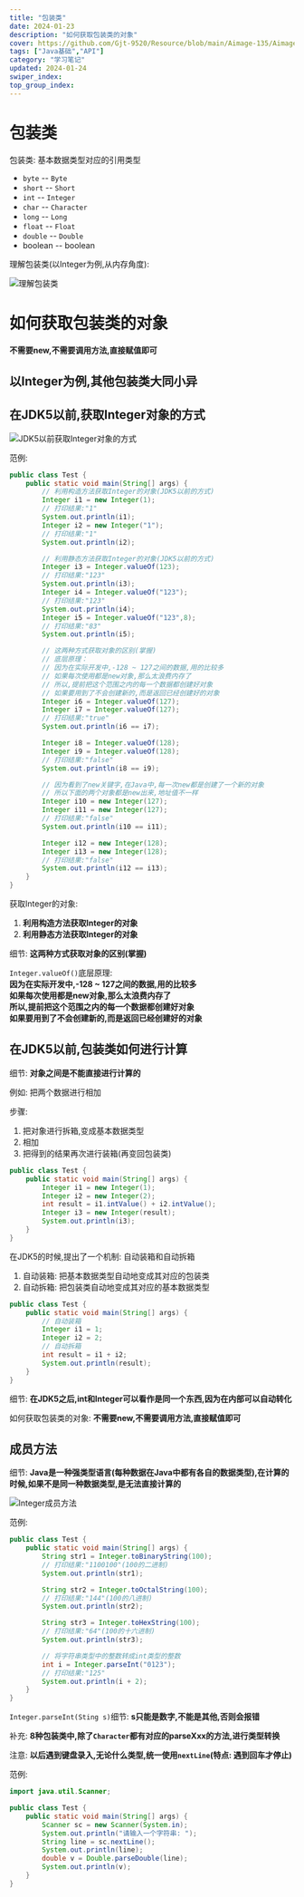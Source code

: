 ```yaml
---
title: "包装类"
date: 2024-01-23
description: "如何获取包装类的对象"
cover: https://github.com/Gjt-9520/Resource/blob/main/Aimage-135/Aimage2.jpg?raw=true
tags: ["Java基础","API"]
category: "学习笔记"
updated: 2024-01-24
swiper_index:
top_group_index:
---
```


# 包装类

包装类: 基本数据类型对应的引用类型

- `byte` -- `Byte`
- `short` -- `Short`
- `int` -- `Integer`
- `char` -- `Character`
- `long` -- `Long`
- `float` -- `Float`
- `double` -- `Double`
- boolean -- boolean

理解包装类(以Integer为例,从内存角度): 

![理解包装类](../images/理解包装类.png)

# 如何获取包装类的对象

**不需要new,不需要调用方法,直接赋值即可**

## 以Integer为例,其他包装类大同小异

## 在JDK5以前,获取Integer对象的方式

![JDK5以前获取Integer对象的方式](../images/JDK5以前获取Integer对象的方式.png)

范例: 

```java
public class Test {
    public static void main(String[] args) {
        // 利用构造方法获取Integer的对象(JDK5以前的方式)
        Integer i1 = new Integer(1);
        // 打印结果:"1"
        System.out.println(i1);
        Integer i2 = new Integer("1");
        // 打印结果:"1"
        System.out.println(i2);

        // 利用静态方法获取Integer的对象(JDK5以前的方式)
        Integer i3 = Integer.valueOf(123);
        // 打印结果:"123"
        System.out.println(i3);
        Integer i4 = Integer.valueOf("123");
        // 打印结果:"123"
        System.out.println(i4);
        Integer i5 = Integer.valueOf("123",8);
        // 打印结果:"83"
        System.out.println(i5);

        // 这两种方式获取对象的区别(掌握)
        // 底层原理：
        // 因为在实际开发中,-128 ~ 127之间的数据,用的比较多
        // 如果每次使用都是new对象,那么太浪费内存了
        // 所以,提前把这个范围之内的每一个数据都创建好对象
        // 如果要用到了不会创建新的,而是返回已经创建好的对象
        Integer i6 = Integer.valueOf(127);
        Integer i7 = Integer.valueOf(127);
        // 打印结果:"true" 
        System.out.println(i6 == i7);

        Integer i8 = Integer.valueOf(128);
        Integer i9 = Integer.valueOf(128);
        // 打印结果:"false"
        System.out.println(i8 == i9);

        // 因为看到了new关键字,在Java中,每一次new都是创建了一个新的对象
        // 所以下面的两个对象都是new出来,地址值不一样
        Integer i10 = new Integer(127);
        Integer i11 = new Integer(127);
        // 打印结果:"false"
        System.out.println(i10 == i11);

        Integer i12 = new Integer(128);
        Integer i13 = new Integer(128);
        // 打印结果:"false"
        System.out.println(i12 == i13);
    }
}
```

获取Integer的对象:                      
1. **利用构造方法获取Integer的对象**        
2. **利用静态方法获取Integer的对象**      

细节: **这两种方式获取对象的区别(掌握)**     

`Integer.valueOf()`底层原理:            
**因为在实际开发中,-128 ~ 127之间的数据,用的比较多**      
**如果每次使用都是new对象,那么太浪费内存了**     
**所以,提前把这个范围之内的每一个数据都创建好对象**      
**如果要用到了不会创建新的,而是返回已经创建好的对象**     

## 在JDK5以前,包装类如何进行计算

细节: **对象之间是不能直接进行计算的**

例如: 把两个数据进行相加    

步骤: 
1. 把对象进行拆箱,变成基本数据类型
2. 相加
3. 把得到的结果再次进行装箱(再变回包装类)

```java
public class Test {
    public static void main(String[] args) {
        Integer i1 = new Integer(1);
        Integer i2 = new Integer(2);
        int result = i1.intValue() + i2.intValue();
        Integer i3 = new Integer(result);
        System.out.println(i3);
    }
}
```

在JDK5的时候,提出了一个机制: 自动装箱和自动拆箱       
1. 自动装箱: 把基本数据类型自动地变成其对应的包装类      
2. 自动拆箱: 把包装类自动地变成其对应的基本数据类型      
   
```java
public class Test {
    public static void main(String[] args) {
        // 自动装箱
        Integer i1 = 1;
        Integer i2 = 2;
        // 自动拆箱
        int result = i1 + i2;
        System.out.println(result);
    }
}
```

细节: **在JDK5之后,int和Integer可以看作是同一个东西,因为在内部可以自动转化**

如何获取包装类的对象: **不需要new,不需要调用方法,直接赋值即可**

## 成员方法

细节: **Java是一种强类型语言(每种数据在Java中都有各自的数据类型),在计算的时候,如果不是同一种数据类型,是无法直接计算的**

![Integer成员方法](../images/Integer成员方法.png)

范例:  

```java
public class Test {
    public static void main(String[] args) {
        String str1 = Integer.toBinaryString(100);
        // 打印结果:"1100100"(100的二进制)
        System.out.println(str1);

        String str2 = Integer.toOctalString(100);
        // 打印结果:"144"(100的八进制)
        System.out.println(str2);

        String str3 = Integer.toHexString(100);
        // 打印结果:"64"(100的十六进制)
        System.out.println(str3);

        // 将字符串类型中的整数转成int类型的整数
        int i = Integer.parseInt("0123");
        // 打印结果:"125"
        System.out.println(i + 2);
    }
}
```

`Integer.parseInt(Sting s)`细节: **s只能是数字,不能是其他,否则会报错**

补充: **8种包装类中,除了`Character`都有对应的parseXxx的方法,进行类型转换**

注意: **以后遇到键盘录入,无论什么类型,统一使用`nextLine`(特点: 遇到回车才停止)**

范例: 

```java
import java.util.Scanner;

public class Test {
    public static void main(String[] args) {
        Scanner sc = new Scanner(System.in);
        System.out.println("请输入一个字符串: ");
        String line = sc.nextLine();
        System.out.println(line);
        double v = Double.parseDouble(line);
        System.out.println(v);
    }
}
```